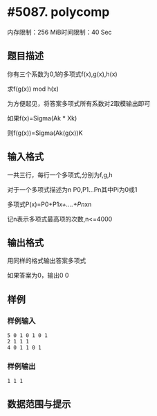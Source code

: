 # #5087. polycomp

内存限制：256 MiB时间限制：40 Sec

## 题目描述

你有三个系数为0,1的多项式f(x),g(x),h(x)

求f(g(x)) mod h(x)

为方便起见，将答案多项式所有系数对2取模输出即可

如果f(x)=Sigma(Ak * Xk)

则f(g(x))=Sigma(Ak(g(x))K

## 输入格式

一共三行，每行一个多项式,分别为f,g,h

对于一个多项式描述为n P0,P1...Pn其中Pi为0或1

多项式P(x)=P0+P1*x+....+Pn*xn

记n表示多项式最高项的次数,n<=4000

## 输出格式

用同样的格式输出答案多项式

如果答案为0，输出0 0

## 样例

### 样例输入

    
    5 0 1 0 1 0 1
    2 1 1 1
    4 0 1 1 0 1
    

### 样例输出

    
    1 1 1
    

## 数据范围与提示
